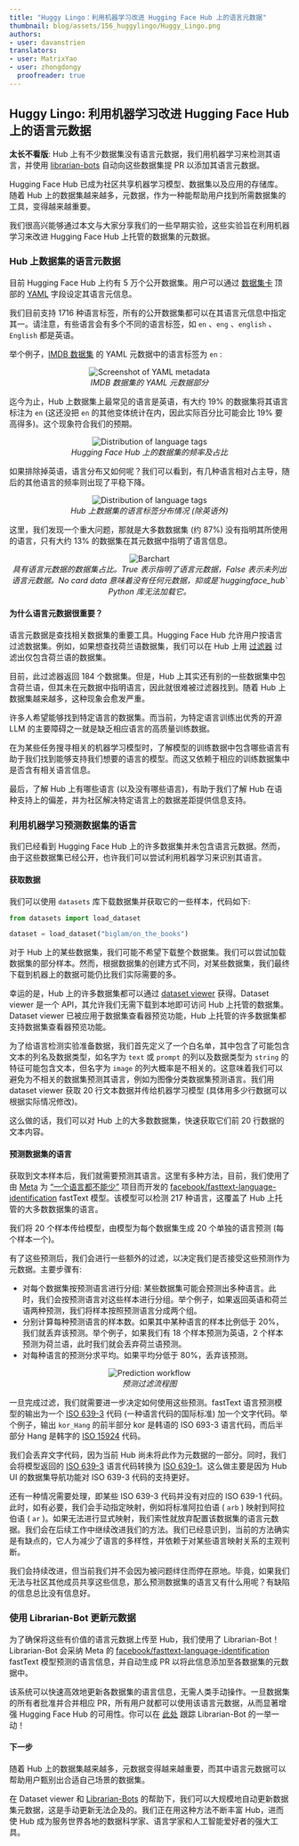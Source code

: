 ```yaml
---
title: "Huggy Lingo：利用机器学习改进 Hugging Face Hub 上的语言元数据"
thumbnail: blog/assets/156_huggylingo/Huggy_Lingo.png
authors:
- user: davanstrien
translators:
- user: MatrixYao
- user: zhongdongy
  proofreader: true
---
```


## Huggy Lingo: 利用机器学习改进 Hugging Face Hub 上的语言元数据

**太长不看版**: Hub 上有不少数据集没有语言元数据，我们用机器学习来检测其语言，并使用 [librarian-bots](https://huggingface.co/librarian-bots) 自动向这些数据集提 PR 以添加其语言元数据。

Hugging Face Hub 已成为社区共享机器学习模型、数据集以及应用的存储库。随着 Hub 上的数据集越来越多，元数据，作为一种能帮助用户找到所需数据集的工具，变得越来越重要。

我们很高兴能够通过本文与大家分享我们的一些早期实验，这些实验旨在利用机器学习来改进 Hugging Face Hub 上托管的数据集的元数据。

### Hub 上数据集的语言元数据

目前 Hugging Face Hub 上约有 5 万个公开数据集。用户可以通过 [数据集卡](https://huggingface.co/docs/datasets/upload_dataset#create-a-dataset-card) 顶部的 [YAML](https://en.wikipedia.org/wiki/YAML) 字段设定其语言元信息。

我们目前支持 1716 种语言标签，所有的公开数据集都可以在其语言元信息中指定其一。请注意，有些语言会有多个不同的语言标签，如 `en` 、`eng` 、`english` 、`English` 都是英语。

举个例子，[IMDB 数据集](https://huggingface.co/datasets/imdb) 的 YAML 元数据中的语言标签为 `en` :

<p align="center">
 <img src="https://huggingface.co/datasets/huggingface/documentation-images/resolve/main/blog/huggy_lingo/lang_metadata.png" alt="Screenshot of YAML metadata"><br>
<em>IMDB 数据集的 YAML 元数据部分 </em>
 </p>

迄今为止，Hub 上数据集上最常见的语言是英语，有大约 19% 的数据集将其语言标注为 `en` (这还没把 `en` 的其他变体统计在内，因此实际百分比可能会比 19% 要高得多)。这个现象符合我们的预期。

<p align="center">
     <img src="https://huggingface.co/datasets/huggingface/documentation-images/resolve/main/blog/huggy_lingo/lang_freq.png" alt="Distribution of language tags"><br>
     <em>Hugging Face Hub 上的数据集的频率及占比 </em>
 </p>

如果排除掉英语，语言分布又如何呢？我们可以看到，有几种语言相对占主导，随后的其他语言的频率则出现了平稳下降。

<p align="center">
     <img src="https://huggingface.co/datasets/huggingface/documentation-images/resolve/main/blog/huggy_lingo/lang_freq_distribution.png" alt="Distribution of language tags"><br>
     <em>Hub 上数据集的语言标签分布情况 (除英语外) </em>
 </p>

这里，我们发现一个重大问题，那就是大多数数据集 (约 87%) 没有指明其所使用的语言，只有大约 13% 的数据集在其元数据中指明了语言信息。

<p align="center">
     <img src="https://huggingface.co/datasets/huggingface/documentation-images/resolve/main/blog/huggy_lingo/has_lang_info_bar.png" alt="Barchart"><br>
     <em>具有语言元数据的数据集占比。True 表示指明了语言元数据，False 表示未列出语言元数据。No card data 意味着没有任何元数据，抑或是`huggingface_hub` Python 库无法加载它。</em>
</p>

#### 为什么语言元数据很重要？

语言元数据是查找相关数据集的重要工具。Hugging Face Hub 允许用户按语言过滤数据集。例如，如果想查找荷兰语数据集，我们可以在 Hub 上用 [过滤器](https://huggingface.co/datasets?language=language:nl&sort=trending) 过滤出仅包含荷兰语的数据集。

目前，此过滤器返回 184 个数据集。但是，Hub 上其实还有别的一些数据集中包含荷兰语，但其未在元数据中指明语言，因此就很难被过滤器找到。随着 Hub 上数据集越来越多，这种现象会愈发严重。

许多人希望能够找到特定语言的数据集。而当前，为特定语言训练出优秀的开源 LLM 的主要障碍之一就是缺乏相应语言的高质量训练数据。

在为某些任务搜寻相关的机器学习模型时，了解模型的训练数据中包含哪些语言有助于我们找到能够支持我们想要的语言的模型。而这又依赖于相应的训练数据集中是否含有相关语言信息。

最后，了解 Hub 上有哪些语言 (以及没有哪些语言)，有助于我们了解 Hub 在语种支持上的偏差，并为社区解决特定语言上的数据差距提供信息支持。

### 利用机器学习预测数据集的语言

我们已经看到 Hugging Face Hub 上的许多数据集并未包含语言元数据。然而，由于这些数据集已经公开，也许我们可以尝试利用机器学习来识别其语言。

#### 获取数据

我们可以使用 `datasets` 库下载数据集并获取它的一些样本，代码如下:

```python
from datasets import load_dataset

dataset = load_dataset("biglam/on_the_books")
```

对于 Hub 上的某些数据集，我们可能不希望下载整个数据集。我们可以尝试加载数据集的部分样本。然而，根据数据集的创建方式不同，对某些数据集，我们最终下载到机器上的数据可能仍比我们实际需要的多。

幸运的是，Hub 上的许多数据集都可以通过 [dataset viewer](https://huggingface.co/docs/datasets-server/index) 获得。Dataset viewer 是一个 API，其允许我们无需下载到本地即可访问 Hub 上托管的数据集。Dataset viewer 已被应用于数据集查看器预览功能，Hub 上托管的许多数据集都支持数据集查看器预览功能。

为了给语言检测实验准备数据，我们首先定义了一个白名单，其中包含了可能包含文本的列名及数据类型，如名字为 `text` 或 `prompt` 的列以及数据类型为 `string` 的特征可能包含文本，但名字为 `image` 的列大概率是不相关的。这意味着我们可以避免为不相关的数据集预测其语言，例如为图像分类数据集预测语言。我们用 dataset viewer 获取 20 行文本数据并传给机器学习模型 (具体用多少行数据可以根据实际情况修改)。

这么做的话，我们可以对 Hub 上的大多数数据集，快速获取它们前 20 行数据的文本内容。

#### 预测数据集的语言

获取到文本样本后，我们就需要预测其语言。这里有多种方法，目前，我们使用了由 [Meta](https://huggingface.co/facebook) 为 [“一个语言都不能少”](https://ai.facebook.com/research/no-language-left-behind/) 项目而开发的 [facebook/fasttext-language-identification](https://huggingface.co/facebook/fasttext-language-identification) fastText 模型。该模型可以检测 217 种语言，这覆盖了 Hub 上托管的大多数数据集的语言。

我们将 20 个样本传给模型，由模型为每个数据集生成 20 个单独的语言预测 (每个样本一个)。

有了这些预测后，我们会进行一些额外的过滤，以决定我们是否接受这些预测作为元数据。主要步骤有:

- 对每个数据集按预测语言进行分组: 某些数据集可能会预测出多种语言。此时，我们会按预测语言对这些样本进行分组。举个例子，如果返回英语和荷兰语两种预测，我们将样本按照预测语言分成两个组。
- 分别计算每种预测语言的样本数。如果其中某种语言的样本比例低于 20%，我们就丢弃该预测。举个例子，如果我们有 18 个样本预测为英语，2 个样本预测为荷兰语，此时我们就会丢弃荷兰语预测。
- 对每种语言的预测分求平均。如果平均分低于 80%，丢弃该预测。

<p align="center">
     <img src="https://huggingface.co/datasets/huggingface/documentation-images/resolve/main/blog/huggy_lingo/prediction-flow.png" alt="Prediction workflow"><br>
     <em>预测过滤流程图</em>
 </p>

一旦完成过滤，我们就需要进一步决定如何使用这些预测。fastText 语言预测模型的输出为一个 [ISO 639-3](https://en.wikipedia.org/wiki/ISO_639-3) 代码 (一种语言代码的国际标准) 加一个文字代码。举个例子，输出 `kor_Hang` 的前半部分 kor 是韩语的 ISO 693-3 语言代码，而后半部分 Hang 是韩字的 [ISO 15924](https://en.wikipedia.org/wiki/ISO_15924) 代码。

我们会丢弃文字代码，因为当前 Hub 尚未将此作为元数据的一部分。同时，我们会将模型返回的 [ISO 639-3](https://en.wikipedia.org/wiki/ISO_639-3) 语言代码转换为 [ISO 639-1](https://en.wikipedia.org/wiki/ISO_639-1)。这么做主要是因为 Hub UI 的数据集导航功能对 ISO 639-3 代码的支持更好。

还有一种情况需要处理，即某些 ISO 639-3 代码并没有对应的 ISO 639-1 代码。此时，如有必要，我们会手动指定映射，例如将标准阿拉伯语 ( `arb` ) 映射到阿拉伯语 ( `ar` )。如果无法进行显式映射，我们索性就放弃配置该数据集的语言元数据。我们会在后续工作中继续改进我们的方法。我们已经意识到，当前的方法确实是有缺点的，它人为减少了语言的多样性，并依赖于对某些语言映射关系的主观判断。

我们会持续改进，但当前我们并不会因为被问题绊住而停在原地。毕竟，如果我们无法与社区其他成员共享这些信息，那么预测数据集的语言又有什么用呢？有缺陷的信息总比没有信息好。

### 使用 Librarian-Bot 更新元数据

为了确保将这些有价值的语言元数据上传至 Hub，我们使用了 Librarian-Bot！ Librarian-Bot 会采纳 Meta 的 [facebook/fasttext-language-identification](https://huggingface.co/facebook/fasttext-language-identification) fastText 模型预测的语言信息，并自动生成 PR 以将此信息添加至各数据集的元数据中。

该系统可以快速高效地更新各数据集的语言信息，无需人类手动操作。一旦数据集的所有者批准并合并相应 PR，所有用户就都可以使用该语言元数据，从而显著增强 Hugging Face Hub 的可用性。你可以在 [此处](https://huggingface.co/librarian-bot/activity/community) 跟踪 Librarian-Bot 的一举一动！

#### 下一步

随着 Hub 上的数据集越来越多，元数据变得越来越重要，而其中语言元数据可以帮助用户甄别出合适自己场景的数据集。

在 Dataset viewer 和 [Librarian-Bots](https://huggingface.co/librarian-bots) 的帮助下，我们可以大规模地自动更新数据集元数据，这是手动更新无法企及的。我们正在用这种方法不断丰富 Hub，进而使 Hub 成为服务世界各地的数据科学家、语言学家和人工智能爱好者的强大工具。